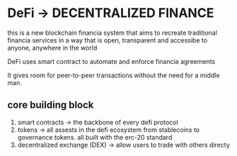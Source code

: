 # DeFi -> DECENTRALIZED FINANCE

this is a new blockchain financia system that aims to recreate traditional financia services in a way that is open, transparent and accessibe to anyone, anywhere in the world

DeFi uses smart contract to automate and enforce financia agreements

It gives room for peer-to-peer transactions without the need for a middle man.

## core building block

1. smart contracts -> the backbone of every defi protocol
2. tokens -> all assests in the defi ecosystem from stablecoins to governance tokens. all built with the erc-20 standard
3. decentralized exchange (DEX) -> allow users to trade with others directy
